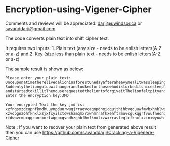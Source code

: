 # Encryption-using-Vigener-Cipher
Comments and reviews will be appreciated: darji@uwindsor.ca or savanddarji@gmail.com

The code converts plain text into shift cipher text.

It requires two inputs: 1. Plain text (any size - needs to be enlish letters(A-Z or a-z) and 2. Key (size less than plain text - needs to be enlish letters(A-Z or a-z)

The sample result is shown as below:

    Please enter your plain text:                                                                                                             OnceuponatimetherelivedalioninaforestOnedayafteraheavymealItwassleepingunderatreeAfterawhiletherecameamouseanditstarttoplayonthelion       SuddenlytheliongotupwithangerandlookedforthosewhodisturbeditsnicesleepThenitsawasmallmousestandingtremblingwithfearThelionjumpedonit       andstartedtokillitThemouserequestedtheliontoforgiveitThelionfeltpityandleftitThemouseranaway
    Enter the encryption key:JMD

    Your encrypted Text the key jmd is:
    xzfngsxzdcupnfkndhuuynpduurwuqjrraqvcaqnpdhmicqujthjhbvqduuwfmvbxhnblwsxwphamwaqhjrwnddftluqwqqunodvqdvaxbqdwplcewjdwnpwxbojkrwfknxl       xzvdpgnzohfknxlxzjxfxyilctdwshamqmxrxwhmrrafkxehftrmuvcgukqgrfvwufneonqscthwuwbmzjepjxovaxbqvcmqmuqpfunyeuuqpilctinmucthuurwvxvbhmaq       rfdwpvcmucqgcanrxorfwqqpxgvndhzghbfhmfknxlxzwxrrasleqlcfknxlxzinxwyuwhmqmxhoflcfknyrdehamqjidh

Note : If you want to recover your plain text from generated above result then you can use https://github.com/savanddarji/Cracking-a-Vigenere-Cipher
